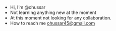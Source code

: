 - Hi, I’m @ohussar
- Not learning anything new at the moment
- At this moment not looking for any collaboration.
- How to reach me ohussar45@gmail.com

<!---
ohussar/ohussar is a ✨ special ✨ repository because its `README.md` (this file) appears on your GitHub profile.
You can click the Preview link to take a look at your changes.
--->
